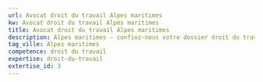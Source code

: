 ```yaml
---
url: Avocat droit du travail Alpes maritimes
kw: Avocat droit du travail Alpes maritimes
title: Avocat droit du travail Alpes maritimes
description: Alpes maritimes - confiez-nous votre dossier droit du travail
tag_ville: Alpes maritimes
competence: droit du travail
expertise: droit-du-travail
extertise_id: 3
---
```

